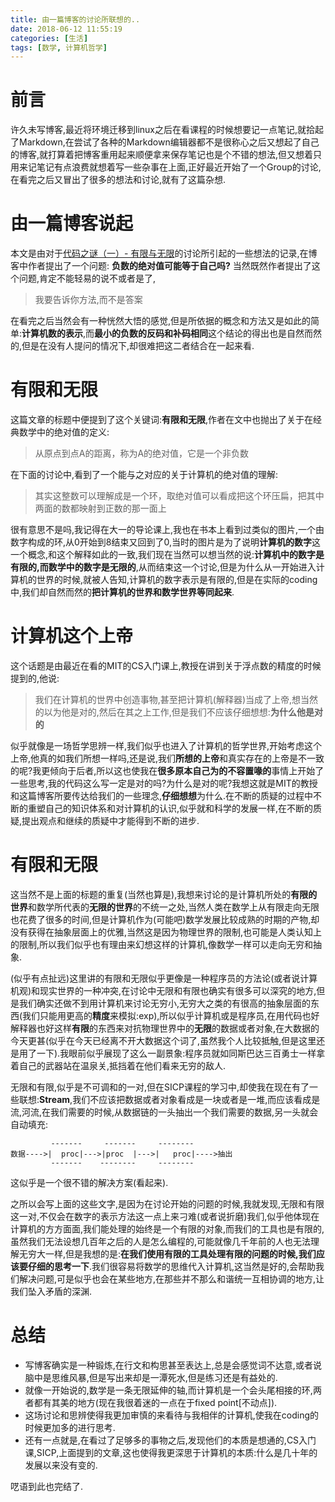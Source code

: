 ```yaml
---
title: 由一篇博客的讨论所联想的..
date: 2018-06-12 11:55:19
categories: [生活]
tags: [数学, 计算机哲学]
---
```

[](#前言 "前言")前言
==============

许久未写博客,最近将环境迁移到linux之后在看课程的时候想要记一点笔记,就拾起了Markdown,在尝试了各种的Markdown编辑器都不是很称心之后又想起了自己的博客,就打算着把博客重用起来顺便拿来保存笔记也是个不错的想法,但又想着只用来记笔记有点浪费就想着写一些杂事在上面,正好最近开始了一个Group的讨论,在看完之后又冒出了很多的想法和讨论,就有了这篇杂想.

[](#由一篇博客说起 "由一篇博客说起")由一篇博客说起
=============================

本文是由对于[代码之谜（一）\- 有限与无限](http://justjavac.com/codepuzzle/2012/10/15/codepuzzle-finite-and-infinite.html)的讨论所引起的一些想法的记录,在博客中作者提出了一个问题: **负数的绝对值可能等于自己吗?** 当然既然作者提出了这个问题,肯定不能轻易的说不或者是了,

> 我要告诉你方法,而不是答案

在看完之后当然会有一种恍然大悟的感觉,但是所依据的概念和方法又是如此的简单:**计算机数的表示**,而**最小的负数的反码和补码相同**这个结论的得出也是自然而然的,但是在没有人提问的情况下,却很难把这二者结合在一起来看.

[](#有限和无限 "有限和无限")有限和无限
=======================

这篇文章的标题中便提到了这个关键词:**有限和无限**,作者在文中也抛出了关于在经典数学中的绝对值的定义:

> 从原点到点A的距离，称为A的绝对值，它是一个非负数

在下面的讨论中,看到了一个能与之对应的关于计算机的绝对值的理解:

> 其实这整数可以理解成是一个环，取绝对值可以看成把这个环压扁，把其中两面的数都映射到正数的那一面上

很有意思不是吗,我记得在大一的导论课上,我也在书本上看到过类似的图片,一个由数字构成的环,从0开始到8结束又回到了0,当时的图片是为了说明**计算机的数字**这一个概念,和这个解释如此的一致,我们现在当然可以想当然的说:**计算机中的数字是有限的,而数学中的数字是无限的**,从而结束这一个讨论,但是为什么从一开始进入计算机的世界的时候,就被人告知,计算机的数字表示是有限的,但是在实际的coding中,我们却自然而然的**把计算机的世界和数学世界等同起来**.

[](#计算机这个上帝 "计算机这个上帝")计算机这个上帝
=============================

这个话题是由最近在看的MIT的CS入门课上,教授在讲到关于浮点数的精度的时候提到的,他说:

> 我们在计算机的世界中创造事物,甚至把计算机(解释器)当成了上帝,想当然的以为他是对的,然后在其之上工作,但是我们不应该仔细想想:**为什么他是对的**

似乎就像是一场哲学思辨一样,我们似乎也进入了计算机的哲学世界,开始考虑这个上帝,他真的如我们所想一样吗,还是说,我们**所想的上帝**和真实存在的上帝是不一致的呢?我更倾向于后者,所以这也使我在**很多原本自己为的不容置喙的**事情上开始了一些思考,我的代码这么写一定是对的吗?为什么是对的呢?我想这就是MIT的教授和这篇博客所要传达给我们的一些理念,**仔细想想**为什么.在不断的质疑的过程中不断的重塑自己的知识体系和对计算机的认识,似乎就和科学的发展一样,在不断的质疑,提出观点和继续的质疑中才能得到不断的进步.

[](#有限和无限-1 "有限和无限")有限和无限
=========================

这当然不是上面的标题的重复(当然也算是),我想来讨论的是计算机所处的**有限的世界**和数学所代表的**无限的世界**的不统一之处,当然人类在数学上从有限走向无限也花费了很多的时间,但是计算机作为(可能吧)数学发展比较成熟的时期的产物,却没有获得在抽象层面上的优雅,当然这是因为物理世界的限制,也可能是人类认知上的限制,所以我们似乎也有理由来幻想这样的计算机,像数学一样可以走向无穷和抽象.

(似乎有点扯远)这里讲的有限和无限似乎更像是一种程序员的方法论(或者说计算机观)和现实世界的一种冲突,在讨论中无限和有限也确实有很多可以深究的地方,但是我们确实还做不到用计算机来讨论无穷小,无穷大之类的有很高的抽象层面的东西(我们只能用更高的**精度**来模拟:exp),所以似乎计算机或是程序员,在用代码也好解释器也好这样**有限**的东西来对抗物理世界中的**无限**的数据或者对象,在大数据的今天更甚(似乎在今天已经离不开大数据这个词了,虽然我个人比较抵触,但是这里还是用了一下).我眼前似乎展现了这么一副景象:程序员就如同斯巴达三百勇士一样拿着自己的武器站在温泉关,抵挡着在他们看来无穷的敌人.

无限和有限,似乎是不可调和的一对,但在SICP课程的学习中,却使我在现在有了一些联想:**Stream**,我们不应该把数据或者对象看成是一块或者是一堆,而应该看成是流,河流,在我们需要的时候,从数据链的一头抽出一个我们需要的数据,另一头就会自动填充:  
```
         -------     -------     --------  
数据---->|  proc|--->|proc  |--->|   proc|---->抽出         
         -------    --------     --------
```
这似乎是一个很不错的解决方案(看起来).

之所以会写上面的这些文字,是因为在讨论开始的问题的时候,我就发现,无限和有限这一对,不仅会在数字的表示方法这一点上来刁难(或者说折磨)我们,似乎他体现在计算机的方方面面,我们能处理的始终是一个有限的对象,而我们的工具也是有限的,虽然我们无法设想几百年之后的人是怎么编程的,可能就像几千年前的人也无法理解无穷大一样,但是我想的是:**在我们使用有限的工具处理有限的问题的时候,我们应该要仔细的思考一下**.我们很容易将数学的思维代入计算机,这当然是好的,会帮助我们解决问题,可是似乎也会在某些地方,在那些并不那么和谐统一互相协调的地方,让我们坠入矛盾的深渊.

[](#总结 "总结")总结
==============

*   写博客确实是一种锻炼,在行文和构思甚至表达上,总是会感觉词不达意,或者说脑中是思维风暴,但是写出来却是一潭死水,但是练习还是有益处的.
*   就像一开始说的,数学是一条无限延伸的轴,而计算机是一个会头尾相接的环,两者都有其美的地方(现在我很着迷的一点在于fixed point\[不动点\]).
*   这场讨论和思辨使得我更加审慎的来看待与我相伴的计算机,使我在coding的时候更加多的进行思考.
*   还有一点就是,在看过了足够多的事物之后,发现他们的本质是想通的,CS入门课,SICP,上面提到的文章,这也使得我更深思于计算机的本质:什么是几十年的发展以来没有变的.

呓语到此也完结了.